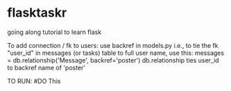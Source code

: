 # flasktaskr
going along tutorial to learn flask

To add connection / fk to users: use backref in models.py
i.e., to tie the fk "user_id" in messages (or tasks) table to full user name, use this:
  messages = db.relationship('Message', backref='poster')
  db.relationship ties user_id to backref name of 'poster'

TO RUN:
#DO This
